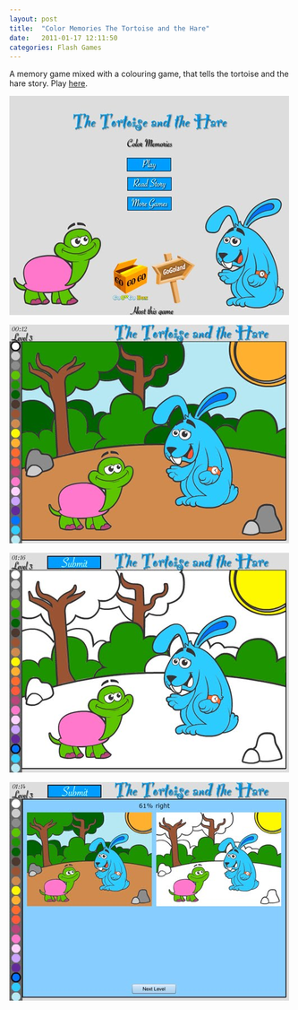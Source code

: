 ```yaml
---
layout: post
title:  "Color Memories The Tortoise and the Hare"
date:   2011-01-17 12:11:50
categories: Flash Games
---
```

A memory game mixed with a colouring game, that tells the tortoise and the hare story.
Play [here](http://www.kongregate.com/games/dana22cc/color-memories-the-tortoise-and-the-hare).

![The Turtle and the Hare](/img/lebre-0.jpg)

![The Turtle and the Hare 1](/img/lebre.jpg)

![The Turtle and the Hare 2](/img/lebre2.jpg)

![The Turtle and the Hare 3](/img/lebre-3.jpg)


